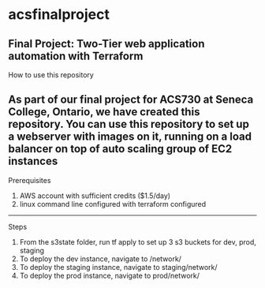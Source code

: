 # acsfinalproject
Final Project: Two-Tier web application automation with Terraform
------------------------------
How to use this repository

As part of our final project for ACS730 at Seneca College, Ontario, we have created this repository.
You can use this repository to set up a webserver with images on it, running on a load balancer on top of auto scaling group of EC2 instances
--------------------------------
Prerequisites
1. AWS account with sufficient credits ($1.5/day)
2. linux command line configured with terraform configured
--------------------------------
Steps
1. From the s3state folder, run tf apply to set up 3 s3 buckets for dev, prod, staging
2. To deploy the dev instance, navigate to /network/
3. To deploy the staging instance, navigate to staging/network/
4. To deploy the prod instance, navigate to prod/network/